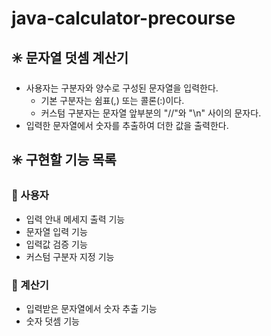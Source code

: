 # java-calculator-precourse

## ✳️ 문자열 덧셈 계산기

- 사용자는 구분자와 양수로 구성된 문자열을 입력한다.
    - 기본 구분자는 쉼표(,) 또는 콜론(:)이다.
    - 커스텀 구분자는 문자열 앞부분의 "//"와 "\n" 사이의 문자다.
- 입력한 문자열에서 숫자를 추출하여 더한 값을 출력한다.

## ✳️ 구현할 기능 목록

### 👤 사용자

- 입력 안내 메세지 출력 기능
- 문자열 입력 기능
- 입력값 검증 기능
- 커스텀 구분자 지정 기능

### 🔢 계산기

- 입력받은 문자열에서 숫자 추출 기능
- 숫자 덧셈 기능


